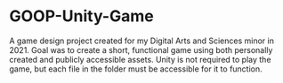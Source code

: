 # GOOP-Unity-Game
A game design project created for my Digital Arts and Sciences minor in 2021. Goal was to create a short, functional game using both personally created and publicly accessible assets.
Unity is not required to play the game, but each file in the folder must be accessible for it to function.
